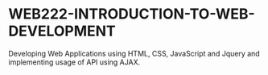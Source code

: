 # WEB222-INTRODUCTION-TO-WEB-DEVELOPMENT
Developing Web Applications using HTML, CSS, JavaScript and Jquery and implementing usage of API using AJAX. 
